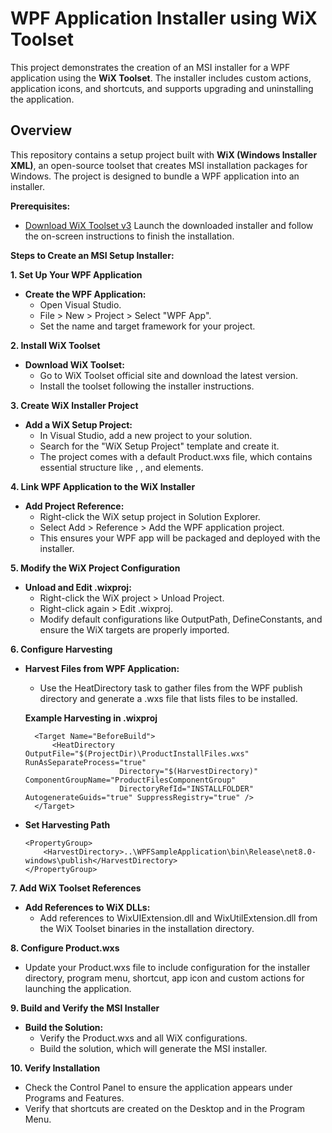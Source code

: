 # WPF Application Installer using WiX Toolset

This project demonstrates the creation of an MSI installer for a WPF application using the **WiX Toolset**. The installer includes custom actions, application icons, and shortcuts, and supports upgrading and uninstalling the application.

## Overview
This repository contains a setup project built with **WiX (Windows Installer XML)**, an open-source toolset that creates MSI installation packages for Windows. The project is designed to bundle a WPF application into an installer.

**Prerequisites:**
- [Download WiX Toolset v3](https://wixtoolset.org/docs/wix3/) Launch the downloaded installer and follow the on-screen instructions to finish the installation.

**Steps to Create an MSI Setup Installer:**


**1. Set Up Your WPF Application**

- **Create the WPF Application:**
  - Open Visual Studio.
  - File > New > Project > Select "WPF App".
  - Set the name and target framework for your project.

**2. Install WiX Toolset**

- **Download WiX Toolset:**
  - Go to WiX Toolset official site and download the latest version.
  - Install the toolset following the installer instructions.

**3. Create WiX Installer Project**

- **Add a WiX Setup Project:**
  - In Visual Studio, add a new project to your solution.
  - Search for the "WiX Setup Project" template and create it.
  - The project comes with a default Product.wxs file, which contains essential structure like <Product>, <Package>, and <Feature> elements.

**4. Link WPF Application to the WiX Installer**

- **Add Project Reference:**
  - Right-click the WiX setup project in Solution Explorer.
  - Select Add > Reference > Add the WPF application project.
  - This ensures your WPF app will be packaged and deployed with the installer.

**5. Modify the WiX Project Configuration**

- **Unload and Edit .wixproj:**
  - Right-click the WiX project > Unload Project.
  - Right-click again > Edit .wixproj.
  - Modify default configurations like OutputPath, DefineConstants, and ensure the WiX targets are properly imported.

**6. Configure Harvesting**

- **Harvest Files from WPF Application:**
  - Use the HeatDirectory task to gather files from the WPF publish directory and generate a .wxs file that lists files to be installed.
  
  **Example Harvesting in .wixproj**

  ```
    <Target Name="BeforeBuild">
        <HeatDirectory OutputFile="$(ProjectDir)\ProductInstallFiles.wxs" RunAsSeparateProcess="true"
                       Directory="$(HarvestDirectory)" ComponentGroupName="ProductFilesComponentGroup"
                       DirectoryRefId="INSTALLFOLDER" AutogenerateGuids="true" SuppressRegistry="true" />
    </Target>
  ```
- **Set Harvesting Path**
  ```
  <PropertyGroup>
      <HarvestDirectory>..\WPFSampleApplication\bin\Release\net8.0-windows\publish</HarvestDirectory>
  </PropertyGroup>
  ```
**7. Add WiX Toolset References**

- **Add References to WiX DLLs:**
  - Add references to WixUIExtension.dll and WixUtilExtension.dll from the WiX Toolset binaries in the installation directory.

**8. Configure Product.wxs**
- Update your Product.wxs file to include configuration for the installer directory, program menu, shortcut, app icon and custom actions for launching the application.

**9. Build and Verify the MSI Installer**

- **Build the Solution:**
  - Verify the Product.wxs and all WiX configurations.
  - Build the solution, which will generate the MSI installer.


**10. Verify Installation**
- Check the Control Panel to ensure the application appears under Programs and Features.
- Verify that shortcuts are created on the Desktop and in the Program Menu.
    
